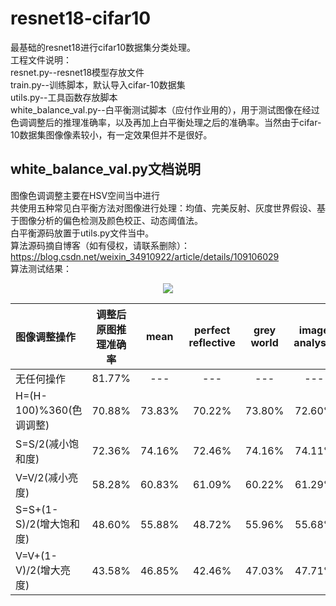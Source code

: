 # resnet18-cifar10
最基础的resnet18进行cifar10数据集分类处理。</br>
工程文件说明：</br>
resnet.py--resnet18模型存放文件</br>
train.py--训练脚本，默认导入cifar-10数据集</br>
utils.py--工具函数存放脚本</br>
white_balance_val.py--白平衡测试脚本（应付作业用的），用于测试图像在经过色调调整后的推理准确率，以及再加上白平衡处理之后的准确率。当然由于cifar-10数据集图像像素较小，有一定效果但并不是很好。</br>

## white_balance_val.py文档说明
图像色调调整主要在HSV空间当中进行</br>
共使用五种常见白平衡方法对图像进行处理：均值、完美反射、灰度世界假设、基于图像分析的偏色检测及颜色校正、动态阈值法。</br>
白平衡源码放置于utils.py文件当中。</br>
算法源码摘自博客（如有侵权，请联系删除）：https://blog.csdn.net/weixin_34910922/article/details/109106029</br>
算法测试结果：</br>
<div align="center">
  <img src=https://user-images.githubusercontent.com/77096562/181867027-2c16f7ad-ba0d-4174-901c-15ef40fedb9f.png>
  
  |   图像调整操作        | 调整后原图推理准确率 |      mean      |  perfect reflective   |  grey world  | image analysis  | dynamic threshold |
  | :---                 |  :---:             |     :---:      |          :---:        |     :---:    |       :---:     |        :---:      |
  |无任何操作             |81.77%              |      ---       |           ---         |      ---     |        ---      |         ---       |
  |H=(H-100)%360(色调调整)|70.88%              |73.83%          |70.22%                 |73.80%        |72.60%           |69.71%             |
  |S=S/2(减小饱和度)      |72.36%              |74.16%          |72.46%                 |74.16%        |74.11%           |69.86%             |
  |V=V/2(减小亮度)        |58.28%              |60.83%          |61.09%                 |60.22%        |61.29%           |62.91%             |
  |S=S+(1-S)/2(增大饱和度)|48.60%              |55.88%          |48.72%                 |55.96%        |55.68%           |52.61%             |
  |V=V+(1-V)/2(增大亮度)  |43.58%              |46.85%          |42.46%                 |47.03%        |47.71%           |43.15%             |
  
</div>
